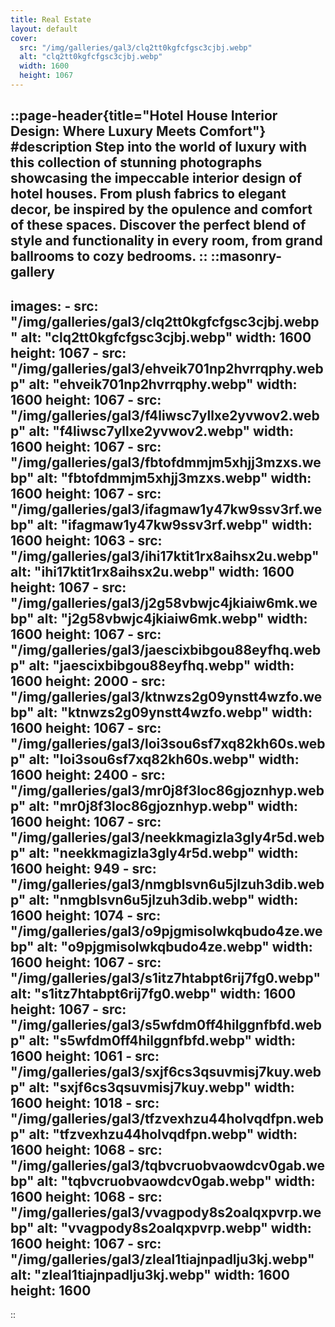 ```yaml
---
title: Real Estate
layout: default
cover: 
  src: "/img/galleries/gal3/clq2tt0kgfcfgsc3cjbj.webp"
  alt: "clq2tt0kgfcfgsc3cjbj.webp"
  width: 1600
  height: 1067
---
```


::page-header{title="Hotel House Interior Design: Where Luxury Meets Comfort"}
#description
Step into the world of luxury with this collection of stunning photographs showcasing the impeccable interior design of hotel houses. From plush fabrics to elegant decor, be inspired by the opulence and comfort of these spaces. Discover the perfect blend of style and functionality in every room, from grand ballrooms to cozy bedrooms. 
::
::masonry-gallery
---
  images:
    - src: "/img/galleries/gal3/clq2tt0kgfcfgsc3cjbj.webp"
      alt: "clq2tt0kgfcfgsc3cjbj.webp"
      width: 1600
      height: 1067
    - src: "/img/galleries/gal3/ehveik701np2hvrrqphy.webp"
      alt: "ehveik701np2hvrrqphy.webp"
      width: 1600
      height: 1067
    - src: "/img/galleries/gal3/f4liwsc7yllxe2yvwov2.webp"
      alt: "f4liwsc7yllxe2yvwov2.webp"
      width: 1600
      height: 1067
    - src: "/img/galleries/gal3/fbtofdmmjm5xhjj3mzxs.webp"
      alt: "fbtofdmmjm5xhjj3mzxs.webp"
      width: 1600
      height: 1067
    - src: "/img/galleries/gal3/ifagmaw1y47kw9ssv3rf.webp"
      alt: "ifagmaw1y47kw9ssv3rf.webp"
      width: 1600
      height: 1063
    - src: "/img/galleries/gal3/ihi17ktit1rx8aihsx2u.webp"
      alt: "ihi17ktit1rx8aihsx2u.webp"
      width: 1600
      height: 1067
    - src: "/img/galleries/gal3/j2g58vbwjc4jkiaiw6mk.webp"
      alt: "j2g58vbwjc4jkiaiw6mk.webp"
      width: 1600
      height: 1067
    - src: "/img/galleries/gal3/jaescixbibgou88eyfhq.webp"
      alt: "jaescixbibgou88eyfhq.webp"
      width: 1600
      height: 2000
    - src: "/img/galleries/gal3/ktnwzs2g09ynstt4wzfo.webp"
      alt: "ktnwzs2g09ynstt4wzfo.webp"
      width: 1600
      height: 1067
    - src: "/img/galleries/gal3/loi3sou6sf7xq82kh60s.webp"
      alt: "loi3sou6sf7xq82kh60s.webp"
      width: 1600
      height: 2400
    - src: "/img/galleries/gal3/mr0j8f3loc86gjoznhyp.webp"
      alt: "mr0j8f3loc86gjoznhyp.webp"
      width: 1600
      height: 1067
    - src: "/img/galleries/gal3/neekkmagizla3gly4r5d.webp"
      alt: "neekkmagizla3gly4r5d.webp"
      width: 1600
      height: 949
    - src: "/img/galleries/gal3/nmgblsvn6u5jlzuh3dib.webp"
      alt: "nmgblsvn6u5jlzuh3dib.webp"
      width: 1600
      height: 1074
    - src: "/img/galleries/gal3/o9pjgmisolwkqbudo4ze.webp"
      alt: "o9pjgmisolwkqbudo4ze.webp"
      width: 1600
      height: 1067
    - src: "/img/galleries/gal3/s1itz7htabpt6rij7fg0.webp"
      alt: "s1itz7htabpt6rij7fg0.webp"
      width: 1600
      height: 1067
    - src: "/img/galleries/gal3/s5wfdm0ff4hilggnfbfd.webp"
      alt: "s5wfdm0ff4hilggnfbfd.webp"
      width: 1600
      height: 1061
    - src: "/img/galleries/gal3/sxjf6cs3qsuvmisj7kuy.webp"
      alt: "sxjf6cs3qsuvmisj7kuy.webp"
      width: 1600
      height: 1018
    - src: "/img/galleries/gal3/tfzvexhzu44holvqdfpn.webp"
      alt: "tfzvexhzu44holvqdfpn.webp"
      width: 1600
      height: 1068
    - src: "/img/galleries/gal3/tqbvcruobvaowdcv0gab.webp"
      alt: "tqbvcruobvaowdcv0gab.webp"
      width: 1600
      height: 1068
    - src: "/img/galleries/gal3/vvagpody8s2oalqxpvrp.webp"
      alt: "vvagpody8s2oalqxpvrp.webp"
      width: 1600
      height: 1067
    - src: "/img/galleries/gal3/zleal1tiajnpadlju3kj.webp"
      alt: "zleal1tiajnpadlju3kj.webp"
      width: 1600
      height: 1600
---
::